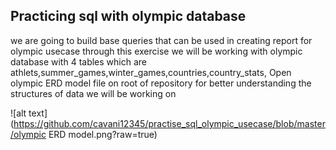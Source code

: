 ## Practicing sql with olympic database
we are going to build base queries that can be used in creating report for olympic usecase
through this exercise we will be working with olympic database with 4 tables which are athlets,summer_games,winter_games,countries,country_stats,
Open olympic ERD model file on root of repository for better understanding the structures of data we will be working on 

![alt text](https://github.com/cavani12345/practise_sql_olympic_usecase/blob/master/olympic ERD model.png?raw=true)





